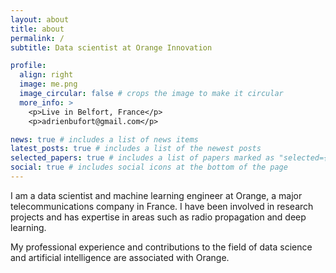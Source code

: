 ```yaml
---
layout: about
title: about
permalink: /
subtitle: Data scientist at Orange Innovation

profile:
  align: right
  image: me.png
  image_circular: false # crops the image to make it circular
  more_info: >
    <p>Live in Belfort, France</p>
    <p>adrienbufort@gmail.com</p>

news: true # includes a list of news items
latest_posts: true # includes a list of the newest posts
selected_papers: true # includes a list of papers marked as "selected={true}"
social: true # includes social icons at the bottom of the page
---
```


I am a data scientist and machine learning engineer at Orange, a major telecommunications company in France. I have been involved in research projects and has expertise in areas such as radio propagation and deep learning.

My professional experience and contributions to the field of data science and artificial intelligence are associated with Orange.